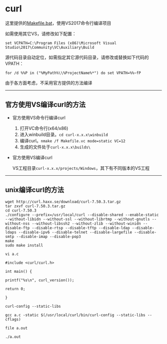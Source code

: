 ﻿# curl

这里提供的[Makefile.bat](./Makefile.bat)，使用VS2017命令行编译项目

如需使用其它VS，请修改如下配置：

    set VCPATH=C:\Program Files (x86)\Microsoft Visual Studio\2017\Community\VC\Auxiliary\Build

源代码目录自动定位，如需指定其它源代码目录，请修改或替换如下代码的VPATH：

    for /d %%P in ("%MyPath%\\%ProjectName%*") do set VPATH=%%~fP

由于各方面考虑，不采用官方提供的方法编译

---- ---- ---- ----

## 官方使用VS编译curl的方法

- 官方使用VS命令行编译curl

  1. 打开VC命令行(x64/x86)
  2. 进入winbuild目录。`cd curl-x.x.x\winbuild`
  3. 编译curl。`nmake /f Makefile.vc mode=static VC=12`
  4. 生成的文件处于`curl-x.x.x\builds\`

- 官方使用VS编译curl

  VS工程目录`curl-x.x.x/projects/Windows`，其下有不同版本的VS工程

---- ---- ---- ----

## unix编译curl的方法

```
wget http://curl.haxx.se/download/curl-7.50.3.tar.gz
tar zxvf curl-7.50.3.tar.gz
cd curl-7.50.3
./configure --prefix=/usr/local/curl --disable-shared --enable-static --without-libidn --without-ssl --without-librtmp --without-gnutls --without-nss --without-libssh2 --without-zlib --without-winidn --disable-ftp --disable-rtsp --disable-tftp --disable-ldap --disable-ldaps --disable-ipv6 --disable-telnet --disable-largefile --disable-smtp --disable-imap --disable-pop3
make
sudo make install

vi a.c

#include <curl/curl.h>

int main() {

printf("%s\n", curl_version());

return 0;

}

curl-config --static-libs

gcc a.c -static $(/usr/local/curl/bin/curl-config --static-libs --cflags)

file a.out

./a.out
```

